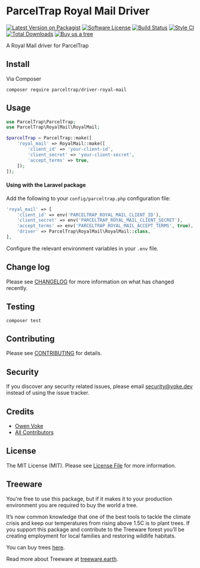 # ParcelTrap Royal Mail Driver

[![Latest Version on Packagist][ico-version]][link-packagist]
[![Software License][ico-license]](LICENSE.md)
[![Build Status][ico-github-actions]][link-github-actions]
[![Style CI][ico-styleci]][link-styleci]
[![Total Downloads][ico-downloads]][link-downloads]
[![Buy us a tree][ico-treeware-gifting]][link-treeware-gifting]

A Royal Mail driver for ParcelTrap

## Install

Via Composer

```shell
composer require parceltrap/driver-royal-mail
```

## Usage

```php
use ParcelTrap\ParcelTrap;
use ParcelTrap\RoyalMail\RoyalMail;

$parcelTrap = ParcelTrap::make([
    'royal_mail' => RoyalMail::make([
        'client_id' => 'your-client-id',
        'client_secret' => 'your-client-secret',
        'accept_terms' => true,
    ]);
]);
```

#### Using with the Laravel package

Add the following to your `config/parceltrap.php` configuration file:

```php
'royal_mail' => [
    'client_id' => env('PARCELTRAP_ROYAL_MAIL_CLIENT_ID'),
    'client_secret' => env('PARCELTRAP_ROYAL_MAIL_CLIENT_SECRET'),
    'accept_terms' => env('PARCELTRAP_ROYAL_MAIL_ACCEPT_TERMS', true),
    'driver' => ParcelTrap\RoyalMail\RoyalMail::class,
],
```

Configure the relevant environment variables in your `.env` file.

## Change log

Please see [CHANGELOG](CHANGELOG.md) for more information on what has changed recently.

## Testing

```shell
composer test
```

## Contributing

Please see [CONTRIBUTING](.github/CONTRIBUTING.md) for details.

## Security

If you discover any security related issues, please email security@voke.dev instead of using the issue tracker.

## Credits

- [Owen Voke][link-author]
- [All Contributors][link-contributors]

## License

The MIT License (MIT). Please see [License File](LICENSE.md) for more information.

## Treeware

You're free to use this package, but if it makes it to your production environment you are required to buy the world a tree.

It’s now common knowledge that one of the best tools to tackle the climate crisis and keep our temperatures from rising above 1.5C is to plant trees. If you support this package and contribute to the Treeware forest you’ll be creating employment for local families and restoring wildlife habitats.

You can buy trees [here][link-treeware-gifting].

Read more about Treeware at [treeware.earth][link-treeware].

[ico-version]: https://img.shields.io/packagist/v/parceltrap/driver-royal-mail.svg?style=flat-square
[ico-license]: https://img.shields.io/badge/license-MIT-brightgreen.svg?style=flat-square
[ico-github-actions]: https://img.shields.io/github/workflow/status/parceltrap/driver-royal-mail/Tests.svg?style=flat-square
[ico-styleci]: https://styleci.io/repos/457523464/shield
[ico-downloads]: https://img.shields.io/packagist/dt/parceltrap/driver-royal-mail.svg?style=flat-square
[ico-treeware-gifting]: https://img.shields.io/badge/Treeware-%F0%9F%8C%B3-lightgreen?style=flat-square

[link-packagist]: https://packagist.org/packages/parceltrap/driver-royal-mail
[link-github-actions]: https://github.com/parceltrap/driver-royal-mail/actions
[link-styleci]: https://styleci.io/repos/457523464
[link-downloads]: https://packagist.org/packages/parceltrap/driver-royal-mail
[link-treeware]: https://treeware.earth
[link-treeware-gifting]: https://ecologi.com/owenvoke?gift-trees
[link-author]: https://github.com/owenvoke
[link-contributors]: ../../contributors
